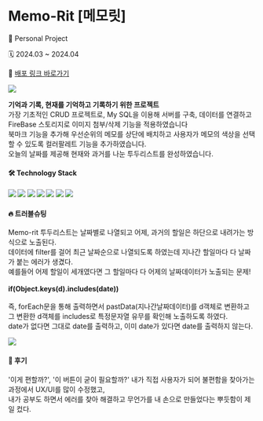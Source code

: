 # Memo-Rit [메모릿]
<p> 👤 Personal Project</p>
<p> 🗓️ 2024.03 ~ 2024.04</p>
<p>
  🔗 <a href="https://memorit-jiyeon.vercel.app/" target="_blank"> 배포 링크 바로가기</a>
</p>

<p>
  <img src="https://github.com/kimziyeon/memorit/assets/149509089/b0005a29-721b-4044-ba42-4b2bf893c202"/>
</p>
<p>
<b>기억과 기록, 현재를 기억하고 기록하기 위한 프로젝트</b> <br/>
가장 기초적인 CRUD 프로젝트로, My SQL을 이용해 서버를 구축, 데이터를 연결하고 FireBase 스토리지로 이미지 첨부/삭제 기능을 적용하였습니다<br/>
북마크 기능을 추가해 우선순위의 메모를 상단에 배치하고 사용자가 메모의 색상을 선택할 수 있도록 컬러팔레트 기능을 추가하였습니다.<br/>
오늘의 날짜를 제공해 현재와 과거를 나눈 투두리스트를 완성하였습니다.
</p>


<h4> 🛠️ Technology Stack<h4>
<img src="https://img.shields.io/badge/next.js-000000?style=flat-square&logo=nextdotjs&logoColor=white"/>
<img src="https://img.shields.io/badge/typescript-3178C6?style=flat-square&logo=typescript&logoColor=white"/>
<img src="https://img.shields.io/badge/Sass-CC6699?style=flat-square&logo=sass&logoColor=white"/>
<img src="https://img.shields.io/badge/MySQL-4479A1?style=flat-square&logo=MySQL&logoColor=white"/>
<img src="https://img.shields.io/badge/Vercel-000000?style=flat-square&logo=Vercel&logoColor=white"/>
<img src="https://img.shields.io/badge/Firebase-FFCA28?style=flat-square&logo=firebase&logoColor=black"/>
<img src="https://img.shields.io/badge/figma-F24E1E?style=flat-square&logo=figma&logoColor=white"/>

<h4> 🔥 트러블슈팅</h4>
<p>
  Memo-rit 투두리스트는 날짜별로 나열되고 어제, 과거의 할일은 하단으로 내려가는 방식으로 노출된다.<br/>
  데이터에 filter를 걸어 최근 날짜순으로 나열되도록 하였는데 지나간 할일마다 다 날짜가 붙는 에러가 생겼다.<br/>
  예를들어 어제 할일이 세개였다면 그 할일마다 다 어제의 날짜데이터가 노출되는 문제!<br/>
  <br/>
  <b>if(Object.keys(d).includes(date))</b><br/>
  <br/>
  즉, forEach문을 통해 출력하면서 pastData(지나간날짜데이터)를 d객체로 변환하고<br/>
  그 변환한 d객체를 includes로 특정문자열 유무를 확인해 노출하도록 하였다.<br/>
  date가 없다면 그대로 date를 출력하고, 이미 date가 있다면 date를 출력하지 않는다.<br/>
</p>
<p>
  <img src="https://github.com/kimziyeon/memorit/assets/149509089/b54ead71-c80c-4b78-8cee-87b8c8d9d530"/>
</p>
  
<h4> 💬 후기</h4>
<p>
  '이게 편할까?', '이 버튼이 굳이 필요할까?' 내가 직접 사용자가 되어 불편함을 찾아가는 과정에서 UX/UI를 많이 수정했고,<br/>
  내가 공부도 하면서 에러를 찾아 해결하고 무언가를 내 손으로 만들었다는 뿌듯함이 제일 컸다.<br/>
</p>
  
